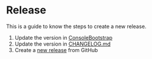 # Release

This is a guide to know the steps to create a new release.

1. Update the version in [ConsoleBootstrap](../bin/gacela)
2. Update the version in [CHANGELOG.md](../CHANGELOG.md)
3. Create a [new release](https://github.com/gacela-project/gacela/releases/new) from GitHub
